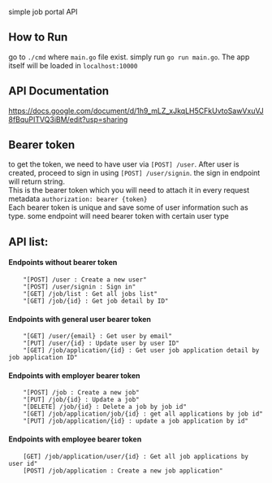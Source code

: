 simple job portal API

## How to Run
go to `./cmd` where `main.go` file exist. simply run `go run main.go`. The app itself will be loaded in `localhost:10000`

## API Documentation
https://docs.google.com/document/d/1h9_mLZ_xJkqLH5CFkUvtoSawVxuVJ8fBquPITVQ3iBM/edit?usp=sharing

## Bearer token
to get the token, we need to have user via `[POST] /user`. After user is created, proceed to sign in using `[POST] /user/signin`. the sign in endpoint will return string. <br>
This is the bearer token which you will need to attach it in every request metadata `authorization: bearer {token}` <br>
Each bearer token is unique and save some of user information such as type. some endpoint will need bearer token with certain user type

## API list:
#### Endpoints without bearer token
```
	"[POST] /user : Create a new user"
	"[POST] /user/signin : Sign in"
	"[GET] /job/list : Get all jobs list"
	"[GET] /job/{id} : Get job detail by ID"
```
#### Endpoints with general user bearer token
```
	"[GET] /user/{email} : Get user by email"
	"[PUT] /user/{id} : Update user by user ID"
	"[GET] /job/application/{id} : Get user job application detail by job application ID"
```
#### Endpoints with employer bearer token
```
	"[POST] /job : Create a new job"
	"[PUT] /job/{id} : Update a job"
	"[DELETE] /job/{id} : Delete a job by job id"
	"[GET] /job/application/job/{id} : get all applications by job id"
	"[PUT] /job/application/{id} : update a job application by id"
```
#### Endpoints with employee bearer token
```
	[GET] /job/application/user/{id} : Get all job applications by user id"
	[POST] /job/application : Create a new job application"
```
